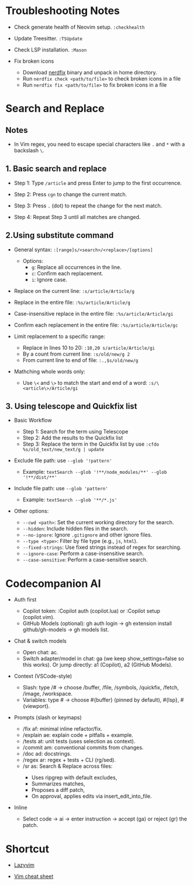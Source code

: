# Troubleshooting Notes

- Check generate health of Neovim setup. `:checkhealth`

- Update Treesitter. `:TSUpdate`

- Check LSP installation. `:Mason`

- Fix broken icons
  - Download [nerdfix](https://github.com/loichyan/nerdfix) binary and unpack in home directory.
  - Run `nerdfix check <path/to/file>` to check broken icons in a file
  - Run `nerdfix fix <path/to/file>` to fix broken icons in a file

# Search and Replace

## Notes

- In Vim regex, you need to escape special characters like `.` and `*` with a backslash `\`.

## 1. Basic search and replace

- Step 1: Type `/article` and press Enter to jump to the first occurrence.

- Step 2: Press `cgn` to change the current match.

- Step 3: Press `.` (dot) to repeat the change for the next match.

- Step 4: Repeat Step 3 until all matches are changed.

## 2.Using substitute command

- General syntax: `:[range]s/<search>/<replace>/[options]`
  - Options:
    - `g`: Replace all occurrences in the line.
    - `c`: Confirm each replacement.
    - `i`: Ignore case.

- Replace on the current line: `:s/article/Article/g`

- Replace in the entire file: `:%s/article/Article/g`

- Case-insensitive replace in the entire file: `:%s/article/Article/gi`

- Confirm each replacement in the entire file: `:%s/article/Article/gc`

- Limit replacement to a specific range:
  - Replace in lines 10 to 20: `:10,20 s/article/Article/gi`
  - By a count from current line: `:s/old/new/g 2`
  - From current line to end of file: `:.,$s/old/new/g`

- Mathching whole words only:
  - Use `\<` and `\>` to match the start and end of a word: `:s/\<article\>/Article/gi`

## 3. Using telescope and Quickfix list

- Basic Workflow
  - Step 1: Search for the term using Telescope
  - Step 2: Add the results to the Quickfix list
  - Step 3: Replace the term in the Quickfix list by use `:cfdo %s/old_text/new_text/g | update`

- Exclude file path: use `--glob '!pattern'`
  - Example: `textSearch --glob '!**/node_modules/**' --glob '!**/dist/**'`

- Include file path: use `--glob 'pattern'`
  - Example: `textSearch --glob '**/*.js'`

- Other options:
  - `--cwd <path>`: Set the current working directory for the search.
  - `--hidden`: Include hidden files in the search.
  - `--no-ignore`: Ignore `.gitignore` and other ignore files.
  - `--type <type>`: Filter by file type (e.g., `js`, `html`).
  - `--fixed-strings`: Use fixed strings instead of regex for searching.
  - `--ignore-case`: Perform a case-insensitive search.
  - `--case-sensitive`: Perform a case-sensitive search.

# Codecompanion AI

- Auth first
  - Copilot token: :Copilot auth (copilot.lua) or :Copilot setup (copilot.vim).
  - GitHub Models (optional): gh auth login → gh extension install github/gh-models → gh models list.

- Chat & switch models
  - Open chat: <leader>ac.
  - Switch adapter/model in chat: ga (we keep show_settings=false so this works). Or jump directly: <leader>a1 (Copilot), <leader>a2 (GitHub Models).

- Context (VSCode-style)
  - Slash: type /# → choose /buffer, /file, /symbols, /quickfix, /fetch, /image, /workspace.
  - Variables: type # → choose #{buffer} (pinned by default), #{lsp}, #{viewport}.

- Prompts (slash or keymaps)
  - /fix <leader>af: minimal inline refactor/fix.
  - /explain <leader>ae: explain code + pitfalls + example.
  - /tests <leader>at: unit tests (uses selection as context).
  - /commit <leader>am: conventional commits from changes.
  - /doc <leader>ad: docstrings.
  - /regex <leader>ar: regex + tests + CLI (rg/sed).
  - /sr <leader>as: Search & Replace across files:
    - Uses ripgrep with default excludes,
    - Summarizes matches,
    - Proposes a diff patch,
    - On approval, applies edits via insert_edit_into_file.

- Inline
  - Select code → <leader>ai → enter instruction → accept (ga) or reject (gr) the patch.

# Shortcut

- [Lazyvim](https://www.lazyvim.org/keymaps)

- [Vim cheat sheet](https://vim.rtorr.com/)
